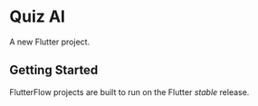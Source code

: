 # Quiz AI

A new Flutter project.

## Getting Started

FlutterFlow projects are built to run on the Flutter _stable_ release.
